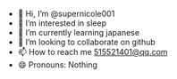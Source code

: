 - 👋 Hi, I’m @supernicole001
- 👀 I’m interested in sleep
- 🌱 I’m currently learning japanese
- 💞️ I’m looking to collaborate on github
- 📫 How to reach me 515521401@qq.com
- 😄 Pronouns: Nothing
  

<!---
supernicole001/supernicole001 is a ✨ special ✨ repository because its `README.md` (this file) appears on your GitHub profile.
You can click the Preview link to take a look at your changes.
--->

